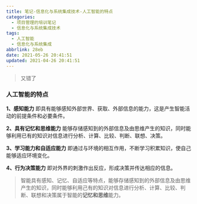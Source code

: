 ```yaml
---
title: 笔记-信息化与系统集成技术-人工智能的特点
categories:
  - 项目管理的培训笔记
  - 信息化与系统集成技术
tags:
  - 人工智能
  - 信息化与系统集成
abbrlink: 28eb
date: 2021-05-26 20:41:51
updated: 2021-04-26 20:41:51
---
```


> 又错了

### 人工智能的特点

**1、感知能力**
即具有能够感知外部世界、获取、外部信息的能力，这是产生智能活动的前提条件和必要条件。

**2、具有记忆和思维能力**
能够存储感知到的外部信息及由思维产生的知识，同时能够利用已有的知识对信息进行分析、计算、比较、判断、联想、决策。

**3、学习能力和自适应能力**
即通过与环境的相互作用，不断学习积累知识，使自己能够适应环境变化。

**4、行为决策能力**
即对外界的刺激作出反应，形成决策并传达相应的信息。

> 智能具有感知、记忆、自适应等特点，能够存储感知到的外部信息及由思维产生的知识，同时能够利用己有的知识对信息进行分析、计算、比较、判断、联想和决策属于智能的**记忆和思维**能力。
